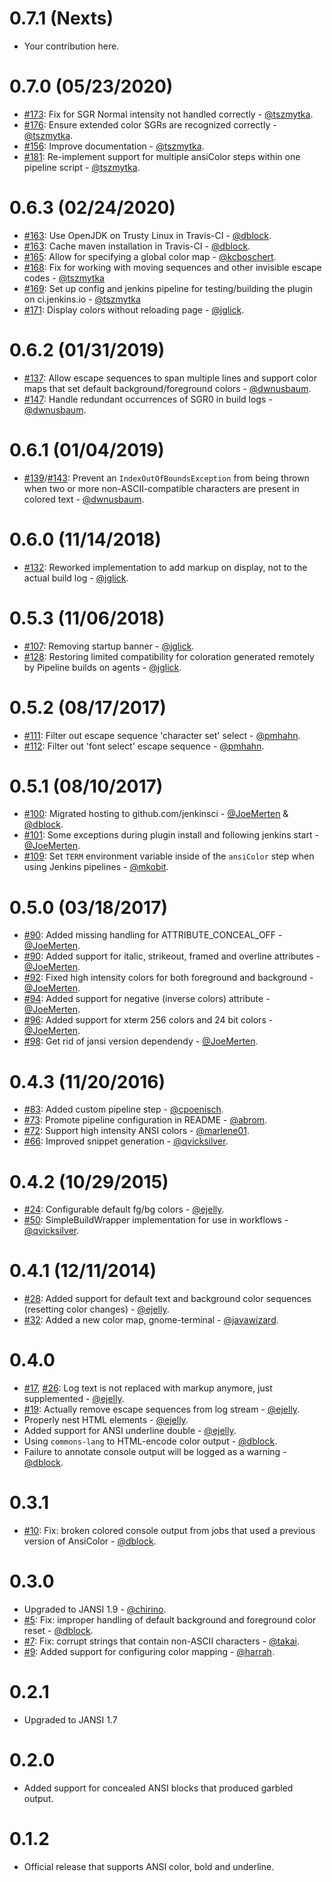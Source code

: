 0.7.1 (Nexts)
============

* Your contribution here.

0.7.0 (05/23/2020)
============

* [#173](https://github.com/jenkinsci/ansicolor-plugin/pull/173): Fix for SGR Normal intensity not handled correctly - [@tszmytka](https://github.com/tszmytka).
* [#176](https://github.com/jenkinsci/ansicolor-plugin/pull/176): Ensure extended color SGRs are recognized correctly - [@tszmytka](https://github.com/tszmytka).
* [#156](https://github.com/jenkinsci/ansicolor-plugin/pull/156): Improve documentation - [@tszmytka](https://github.com/tszmytka).
* [#181](https://github.com/jenkinsci/ansicolor-plugin/pull/181): Re-implement support for multiple ansiColor steps within one pipeline script - [@tszmytka](https://github.com/tszmytka).

0.6.3 (02/24/2020)
============

* [#163](https://github.com/jenkinsci/ansicolor-plugin/pull/163): Use OpenJDK on Trusty Linux in Travis-CI - [@dblock](https://github.com/dblock).
* [#163](https://github.com/jenkinsci/ansicolor-plugin/pull/163): Cache maven installation in Travis-CI - [@dblock](https://github.com/dblock).
* [#165](https://github.com/jenkinsci/ansicolor-plugin/pull/165): Allow for specifying a global color map - [@kcboschert](https://github.com/kcboschert).
* [#168](https://github.com/jenkinsci/ansicolor-plugin/pull/168): Fix for working with moving sequences and other invisible escape codes - [@tszmytka](https://github.com/tszmytka)
* [#169](https://github.com/jenkinsci/ansicolor-plugin/pull/169): Set up config and jenkins pipeline for testing/building the plugin on ci.jenkins.io - [@tszmytka](https://github.com/tszmytka)
* [#171](https://github.com/jenkinsci/ansicolor-plugin/pull/171): Display colors without reloading page - [@jglick](https://github.com/jglick).

0.6.2 (01/31/2019)
============

* [#137](https://github.com/jenkinsci/ansicolor-plugin/pull/137): Allow escape sequences to span multiple lines and support color maps that set default background/foreground colors - [@dwnusbaum](https://github.com/dwnusbaum).
* [#147](https://github.com/jenkinsci/ansicolor-plugin/pull/147): Handle redundant occurrences of SGR0 in build logs - [@dwnusbaum](https://github.com/dwnusbaum).

0.6.1 (01/04/2019)
============

* [#139](https://github.com/jenkinsci/ansicolor-plugin/issues/139)/[#143](https://github.com/jenkinsci/ansicolor-plugin/pull/143): Prevent an `IndexOutOfBoundsException` from being thrown when two or more non-ASCII-compatible characters are present in colored text - [@dwnusbaum](https://github.com/dwnusbaum).

0.6.0 (11/14/2018)
============

* [#132](https://github.com/jenkinsci/ansicolor-plugin/pull/132): Reworked implementation to add markup on display, not to the actual build log - [@jglick](https://github.com/jglick).

0.5.3 (11/06/2018)
============

* [#107](https://github.com/jenkinsci/ansicolor-plugin/pull/107): Removing startup banner - [@jglick](https://github.com/jglick).
* [#128](https://github.com/jenkinsci/ansicolor-plugin/pull/128): Restoring limited compatibility for coloration generated remotely by Pipeline builds on agents - [@jglick](https://github.com/jglick).

0.5.2 (08/17/2017)
============

* [#111](https://github.com/jenkinsci/ansicolor-plugin/pull/111): Filter out escape sequence 'character set' select - [@pmhahn](https://github.com/pmhahn).
* [#112](https://github.com/jenkinsci/ansicolor-plugin/pull/112): Filter out 'font select' escape sequence - [@pmhahn](https://github.com/pmhahn).

0.5.1 (08/10/2017)
==================

* [#100](https://github.com/jenkinsci/ansicolor-plugin/pull/100): Migrated hosting to github.com/jenkinsci - [@JoeMerten](https://github.com/JoeMerten) & [@dblock](https://github.com/dblock).
* [#101](https://github.com/jenkinsci/ansicolor-plugin/pull/101): Some exceptions during plugin install and following jenkins start - [@JoeMerten](https://github.com/JoeMerten).
* [#109](https://github.com/jenkinsci/ansicolor-plugin/pull/109): Set `TERM` environment variable inside of the `ansiColor` step when using Jenkins pipelines - [@mkobit](https://github.com/mkobit).

0.5.0  (03/18/2017)
===================

* [#90](https://github.com/jenkinsci/ansicolor-plugin/pull/90): Added missing handling for ATTRIBUTE_CONCEAL_OFF - [@JoeMerten](https://github.com/JoeMerten).
* [#90](https://github.com/jenkinsci/ansicolor-plugin/pull/90): Added support for italic, strikeout, framed and overline attributes - [@JoeMerten](https://github.com/JoeMerten).
* [#92](https://github.com/jenkinsci/ansicolor-plugin/pull/92): Fixed high intensity colors for both foreground and background - [@JoeMerten](https://github.com/JoeMerten).
* [#94](https://github.com/jenkinsci/ansicolor-plugin/pull/94): Added support for negative (inverse colors) attribute - [@JoeMerten](https://github.com/JoeMerten).
* [#96](https://github.com/jenkinsci/ansicolor-plugin/pull/96): Added support for xterm 256 colors and 24 bit colors - [@JoeMerten](https://github.com/JoeMerten).
* [#98](https://github.com/jenkinsci/ansicolor-plugin/pull/98): Get rid of jansi version dependendy - [@JoeMerten](https://github.com/JoeMerten).

0.4.3 (11/20/2016)
==================

* [#83](https://github.com/jenkinsci/ansicolor-plugin/pull/83): Added custom pipeline step - [@cpoenisch](https://github.com/cpoenisch).
* [#73](https://github.com/jenkinsci/ansicolor-plugin/pull/73): Promote pipeline configuration in README - [@abrom](https://github.com/abrom).
* [#72](https://github.com/jenkinsci/ansicolor-plugin/pull/72): Support high intensity ANSI colors - [@marlene01](https://github.com/marlene01).
* [#66](https://github.com/jenkinsci/ansicolor-plugin/pull/66): Improved snippet generation - [@qvicksilver](https://github.com/qvicksilver).

0.4.2 (10/29/2015)
==================

* [#24](https://github.com/jenkinsci/ansicolor-plugin/issues/24): Configurable default fg/bg colors - [@ejelly](https://github.com/ejelly).
* [#50](https://github.com/jenkinsci/ansicolor-plugin/issues/50): SimpleBuildWrapper implementation for use in workflows - [@qvicksilver](https://github.com/qvicksilver).

0.4.1 (12/11/2014)
==================

* [#28](https://github.com/jenkinsci/ansicolor-plugin/pull/28): Added support for default text and background color sequences (resetting color changes) - [@ejelly](https://github.com/ejelly).
* [#32](https://github.com/jenkinsci/ansicolor-plugin/pull/32): Added a new color map, gnome-terminal - [@javawizard](https://github.com/javawizard).

0.4.0
=====

* [#17](https://github.com/jenkinsci/ansicolor-plugin/issues/17), [#26](https://github.com/jenkinsci/ansicolor-plugin/pull/26): Log text is not replaced with markup anymore, just supplemented - [@ejelly](https://github.com/ejelly).
* [#19](https://github.com/jenkinsci/ansicolor-plugin/issues/19): Actually remove escape sequences from log stream - [@ejelly](https://github.com/ejelly).
* Properly nest HTML elements - [@ejelly](https://github.com/ejelly).
* Added support for ANSI underline double - [@ejelly](https://github.com/ejelly).
* Using `commons-lang` to HTML-encode color output - [@dblock](https://github.com/dblock).
* Failure to annotate console output will be logged as a warning - [@dblock](https://github.com/dblock).

0.3.1
=====

* [#10](https://github.com/jenkinsci/ansicolor-plugin/issues/10): Fix: broken colored console output from jobs that used a previous version of AnsiColor - [@dblock](https://github.com/dblock).

0.3.0
=====

* Upgraded to JANSI 1.9 - [@chirino](https://github.com/chirino).
* [#5](https://github.com/jenkinsci/ansicolor-plugin/issues/5): Fix: improper handling of default background and foreground color reset - [@dblock](https://github.com/dblock).
* [#7](https://github.com/jenkinsci/ansicolor-plugin/pull/7): Fix: corrupt strings that contain non-ASCII characters - [@takai](https://github.com/takai).
* [#9](https://github.com/jenkinsci/ansicolor-plugin/pull/9): Added support for configuring color mapping - [@harrah](https://github.com/harrah).

0.2.1
=====

* Upgraded to JANSI 1.7

0.2.0
=====

* Added support for concealed ANSI blocks that produced garbled output.

0.1.2
=====

* Official release that supports ANSI color, bold and underline.
